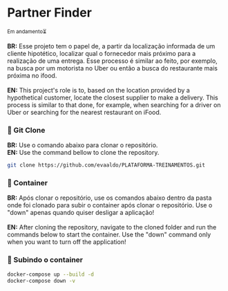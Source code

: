 # Partner Finder

<small>Em andamento⏳</small>

**BR:** Esse projeto tem o papel de, a partir da localização informada de um cliente hipotético, localizar qual o fornecedor mais próximo para a realização de uma entrega. Esse processo é similar ao feito, por exemplo, na busca por um motorista no Uber ou então a busca do restaurante mais próxima no ifood. <br/><br/>
**EN:** This project's role is to, based on the location provided by a hypothetical customer, locate the closest supplier to make a delivery. This process is similar to that done, for example, when searching for a driver on Uber or searching for the nearest restaurant on iFood.

### 👬 Git Clone

**BR:** Use o comando abaixo para clonar o repositório.  
**EN:** Use the command bellow to clone the repository.

```sh
git clone https://github.com/evaaldo/PLATAFORMA-TREINAMENTOS.git
```

### 🐋 Container

**BR:** Após clonar o repositório, use os comandos abaixo dentro da pasta onde foi clonado para subir o container após clonar o repositório. Use o "down" apenas quando quiser desligar a aplicação! <br/><br/>
**EN:** After cloning the repository, navigate to the cloned folder and run the commands below to start the container. Use the "down" command only when you want to turn off the application!

### 🚀 Subindo o container

```sh
docker-compose up --build -d
docker-compose down -v
```